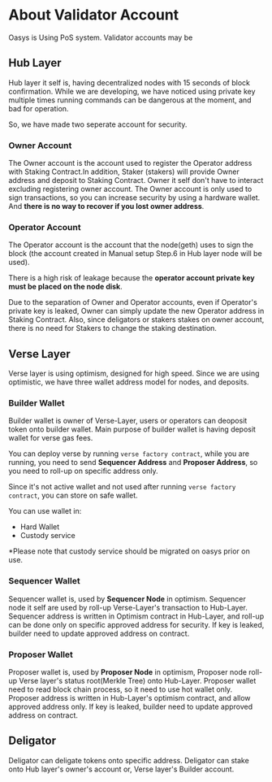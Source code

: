 ---
---

# About Validator Account 

Oasys is Using PoS system. Validator accounts may be 

## Hub Layer

Hub layer it self is, having decentralized nodes with 15 seconds of block confirmation. While we are developing, we have noticed using private key multiple times running commands can be dangerous at the moment, and bad for operation. 

So, we have made two seperate account for security. 

### **Owner Account** 

The Owner account is the account used to register the Operator address with Staking Contract.In addition, Staker (stakers) will provide Owner address and deposit to Staking Contract. Owner it self don't have to interact excluding registering owner account. 
The Owner account is only used to sign transactions, so you can increase security by using a hardware wallet. And **there is no way to recover if you lost owner address**. 

### **Operator Account**

The Operator account is the account that the node(geth) uses to sign the block (the account created in Manual setup Step.6 in Hub layer node will be used).

There is a high risk of leakage because the **operator account private key must be placed on the node disk**.

Due to the separation of Owner and Operator accounts, even if Operator's private key is leaked, Owner can simply update the new Operator address in Staking Contract. Also, since deligators or stakers stakes on owner account, there is no need for Stakers to change the staking destination.

## Verse Layer

Verse layer is using optimism, designed for high speed. Since we are using optimistic, we have three wallet address model for nodes, and deposits.

### **Builder Wallet**

Builder wallet is owner of Verse-Layer, users or operators can deoposit token onto builder wallet. 
Main purpose of builder wallet is having deposit wallet for verse gas fees. 

You can deploy verse by running `verse factory contract`, while you are running, you need to send **Sequencer Address** and **Proposer Address**, so you need to roll-up on specific address only. 

Since it's not active wallet and not used after running `verse factory contract`, you can store on safe wallet.

You can use wallet in: 

- Hard Wallet
- Custody service

*Please note that custody service should be migrated on oasys prior on use. 

### **Sequencer Wallet**

Sequencer wallet is, used by **Sequencer Node** in optimism. Sequencer node it self are used by roll-up Verse-Layer's transaction to Hub-Layer. Sequencer address is written in Optimism contract in Hub-Layer, and roll-up can be done only on specific approved address for security. If key is leaked, builder need to update approved address on contract.  

### **Proposer Wallet**

Proposer wallet is, used by **Proposer Node** in optimism, Proposer node roll-up Verse layer's status root(Merkle Tree) onto Hub-Layer. 
Proposer wallet need to read block chain process, so it need to use hot wallet only. Proposer address is written in Hub-Layer's optimism contract, and allow approved address only. If key is leaked, builder need to update approved address on contract. 


## **Deligator**

Deligator can deligate tokens onto specific address. Deligator can stake onto Hub layer's owner's account or, Verse layer's Builder account. 
